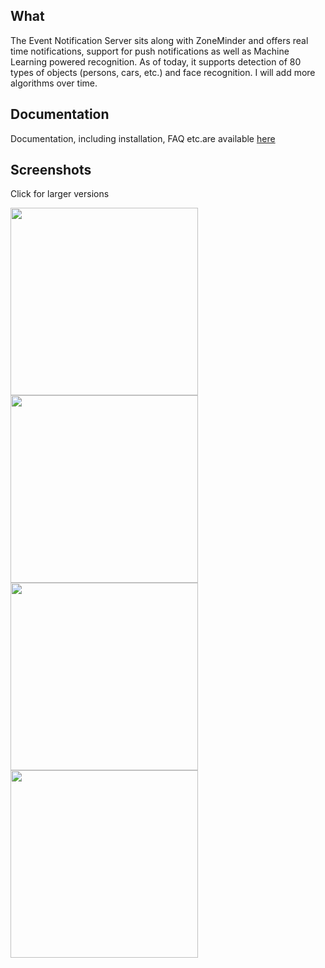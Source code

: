 What
----
The Event Notification Server sits along with ZoneMinder and offers real time notifications, support for push notifications as well as Machine Learning powered recognition.
As of today, it supports detection of 80 types of objects (persons, cars, etc.) and face recognition. I will add more algorithms over time.

Documentation
-------------
Documentation, including installation, FAQ etc.are available [here](http://pliablepixels.github.io/zmeventnotification/)

Screenshots
------------

Click for larger versions

<img src="https://github.com/pliablepixels/zmeventnotification/blob/master/screenshots/person_face.jpg" width="300px" /> <img src="https://github.com/pliablepixels/zmeventnotification/blob/master/screenshots/delivery.jpg" width="300px" /> <img src="https://github.com/pliablepixels/zmeventnotification/blob/master/screenshots/car.jpg" width="300px" /> <img src="https://github.com/pliablepixels/zmeventnotification/blob/master/screenshots/cat.jpg" width="300px" />

